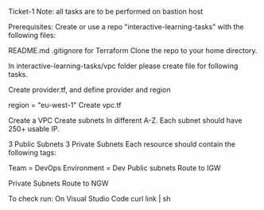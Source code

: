 Ticket-1
Note: all tasks are to be performed on bastion host

Prerequisites:
Create or use a repo "interactive-learning-tasks" with the following files:

README.md
.gitignore for Terraform
Clone the repo to your home directory.

In interactive-learning-tasks/vpc folder please create file for following tasks.

Create provider.tf, and define provider and region

region = "eu-west-1"
Create vpc.tf

Create a VPC
Create subnets In different A-Z. Each subnet should have 250+ usable IP.

3 Public Subnets
3 Private Subnets
Each resource should contain the following tags:

Team = DevOps
Environment = Dev
Public subnets Route to IGW

Private Subnets Route to NGW

To check run:
On Visual Studio Code
curl link | sh
